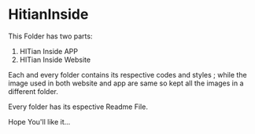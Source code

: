 # HitianInside
This Folder has two parts:
1. HITian Inside APP
2. HITian Inside Website

Each and every folder contains its respective codes and styles ; while the image used in both website and app are same so kept all the images in a different folder.

Every folder has its espective Readme File.

Hope You'll like it...
